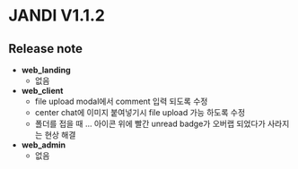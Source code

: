 # JANDI V1.1.2
## Release note
- **web_landing**
  - 없음
- **web_client**
  - file upload modal에서 comment 입력 되도록 수정
  - center chat에 이미지 붙여넣기시 file upload 가능 하도록 수정
  - 폴더를 접을 때  … 아이콘 위에 빨간 unread badge가 오버랩 되었다가 사라지는 현상 해결 
- **web_admin**
  - 없음

